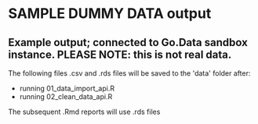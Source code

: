 # SAMPLE DUMMY DATA output 

## Example output; connected to Go.Data sandbox instance. PLEASE NOTE: this is not real data.

The following files .csv and .rds files will be saved to the 'data' folder after:
- running 01_data_import_api.R 
- running 02_clean_data_api.R

The subsequent .Rmd reports will use .rds files

